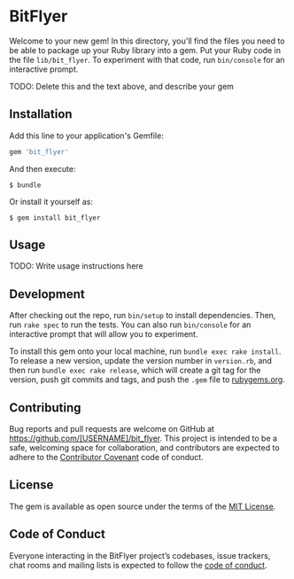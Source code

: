 # BitFlyer

Welcome to your new gem! In this directory, you'll find the files you need to be able to package up your Ruby library into a gem. Put your Ruby code in the file `lib/bit_flyer`. To experiment with that code, run `bin/console` for an interactive prompt.

TODO: Delete this and the text above, and describe your gem

## Installation

Add this line to your application's Gemfile:

```ruby
gem 'bit_flyer'
```

And then execute:

    $ bundle

Or install it yourself as:

    $ gem install bit_flyer

## Usage

TODO: Write usage instructions here

## Development

After checking out the repo, run `bin/setup` to install dependencies. Then, run `rake spec` to run the tests. You can also run `bin/console` for an interactive prompt that will allow you to experiment.

To install this gem onto your local machine, run `bundle exec rake install`. To release a new version, update the version number in `version.rb`, and then run `bundle exec rake release`, which will create a git tag for the version, push git commits and tags, and push the `.gem` file to [rubygems.org](https://rubygems.org).

## Contributing

Bug reports and pull requests are welcome on GitHub at https://github.com/[USERNAME]/bit_flyer. This project is intended to be a safe, welcoming space for collaboration, and contributors are expected to adhere to the [Contributor Covenant](http://contributor-covenant.org) code of conduct.

## License

The gem is available as open source under the terms of the [MIT License](https://opensource.org/licenses/MIT).

## Code of Conduct

Everyone interacting in the BitFlyer project’s codebases, issue trackers, chat rooms and mailing lists is expected to follow the [code of conduct](https://github.com/[USERNAME]/bit_flyer/blob/master/CODE_OF_CONDUCT.md).
